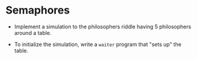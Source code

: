 # Semaphores

* Implement a simulation to the philosophers riddle having 5 philosophers around a table.

* To initialize the simulation, write a `waiter` program that "sets up" the table.
